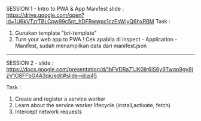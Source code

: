 SESSION 1 - Intro to PWA & App Manifest
slide : https://drive.google.com/open?id=1U6kVTzrTBLCpw99c5nt_hDFRwwpc1czEsWjyQ6hxRBM
Task : 
1. Gunakan template "bri-template"
2. Turn your web app to PWA ! Cek apabila di inspect - Application - Manifest, sudah menampilkan data dari manifest.json


<hr />


SESSION 2 - 
slide : https://docs.google.com/presentation/d/1bFVDRa71JK0ilr6lS6y9Twqp9gy8jzV1O8FFbG4A3qk/edit#slide=id.p45

Task : 
1. Create and register a service worker
2. Learn about the service worker lifecycle (install,activate, fetch)
3. Intercept network requests
